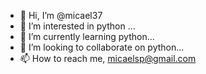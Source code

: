- 👋 Hi, I’m @micael37
- 👀 I’m interested in python ...
- 🌱 I’m currently learning python...
- 💞️ I’m looking to collaborate on python...
- 📫 How to reach me, micaelsp@gmail.com

<!---
micael37/micael37 is a ✨ special ✨ repository because its `README.md` (this file) appears on your GitHub profile.
You can click the Preview link to take a look at your changes.
--->
